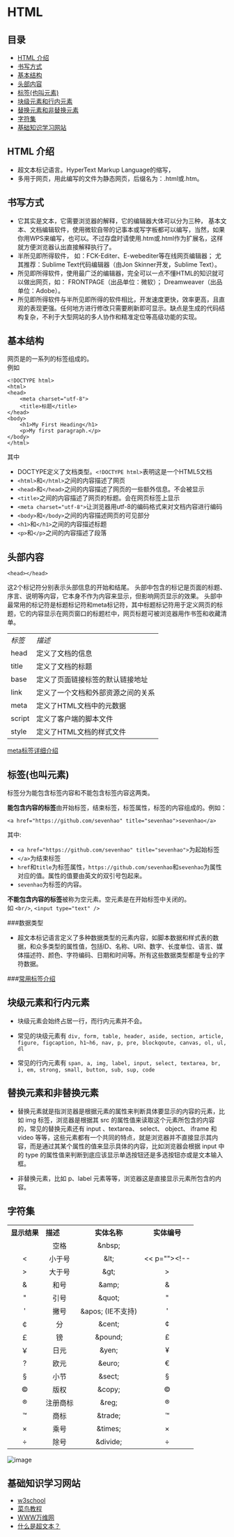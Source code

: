 # HTML

## 目录
* [HTML 介绍](#what)
* [书写方式](#write)
* [基本结构](#struct)
* [头部内容](#head)
* [标签(也叫元素)](#tag)
* [块级元素和行内元素](#block-and-inline)
* [替换元素和非替换元素](#replaced-elements-and-not)
* [字符集](#word)
* [基础知识学习网站](#reading)

## <a name="what">HTML 介绍</a>
* 超文本标记语言。HyperText Markup Language的缩写，
* 多用于网页，用此编写的文件为静态网页，后缀名为：.html或.htm。

## <a name="write">书写方式</a>
* 它其实是文本，它需要浏览器的解释，它的编辑器大体可以分为三种，
  基本文本、文档编辑软件，使用微软自带的记事本或写字板都可以编写，当然，如果你用WPS来编写，也可以。不过存盘时请使用.htm或.html作为扩展名，这样就方便浏览器认出直接解释执行了。
* 半所见即所得软件，
  如：FCK-Editer、E-webediter等在线网页编辑器；
  尤其推荐：Sublime Text代码编辑器（由Jon Skinner开发，Sublime Text）。
* 所见即所得软件，使用最广泛的编辑器，完全可以一点不懂HTML的知识就可以做出网页，如：
  FRONTPAGE（出品单位：微软）；
  Dreamweaver（出品单位：Adobe）。
* 所见即所得软件与半所见即所得的软件相比，开发速度更快，效率更高，且直观的表现更强。任何地方进行修改只需要刷新即可显示。缺点是生成的代码结构复杂，不利于大型网站的多人协作和精准定位等高级功能的实现。


## <a name="struct">基本结构</a>
网页是的一系列的标签组成的。    
例如
```
<!DOCTYPE html>
<html>
<head>
    <meta charset="utf-8">
    <title>标题</title>
</head>
<body>
	<h1>My First Heading</h1>
	<p>My first paragraph.</p>
</body>
</html>
```
其中
* DOCTYPE定义了文档类型。`<!DOCTYPE html>`表明这是一个HTML5文档
* `<html>`和`</html>`之间的内容描述了网页
* `<head>`和`</head>`之间的内容描述了网页的一些额外信息。不会被显示
* `<title>`之间的内容描述了网页的标题。会在网页标签上显示
* `<meta charset="utf-8">`让浏览器用utf-8的编码格式来对文档内容进行编码
* `<body>`和`</body>`之间的内容描述网页的可见部分
* `<h1>`和`</h1>`之间的内容描述标题
* `<p>`和`</p>`之间的内容描述了段落


## <a name="head">头部内容</a> 
```
<head></head>
```
这2个标记符分别表示头部信息的开始和结尾。
头部中包含的标记是页面的标题、序言、说明等内容，它本身不作为内容来显示，但影响网页显示的效果。
头部中最常用的标记符是标题标记符和meta标记符，其中标题标记符用于定义网页的标题，它的内容显示在网页窗口的标题栏中，网页标题可被浏览器用作书签和收藏清单。

<table>
<tbody>
<tr><td><em>标签</em></td><td><em>描述</em></td></tr>
<tr><td>head</td><td>定义了文档的信息</td></tr>
<tr><td>title</td><td>定义了文档的标题</td></tr>
<tr><td>base</td><td>定义了页面链接标签的默认链接地址</td></tr>
<tr><td>link</td><td>定义了一个文档和外部资源之间的关系</td></tr>
<tr><td>meta</td><td>定义了HTML文档中的元数据</td></tr>
<tr><td>script</td><td>定义了客户端的脚本文件</td></tr>
<tr><td>style</td><td>定义了HTML文档的样式文件</td></tr>
</tbody>
</table>

[meta标签详细介绍](https://github.com/sevenhao/front-end-note/blob/master/base/HTML/meta..md)


## <a name="tag">标签(也叫元素)</a>
标签分为能包含标签内容和不能包含标签内容这两类。    

**能包含内容的标签**由开始标签，结束标签，标签属性，标签的内容组成的。例如：
```
<a href="https://github.com/sevenhao" title="sevenhao">sevenhao</a>
```
其中:    
* `<a href="https://github.com/sevenhao" title="sevenhao">`为起始标签
* `</a>`为结束标签
* `href`和`title`为标签属性，`https://github.com/sevenhao`和`sevenhao`为属性对应的值。属性的值要由英文的双引号包起来。
* `sevenhao`为标签的内容。

**不能包含内容的标签**被称为空元素。空元素是在开始标签中关闭的。    
如 `<br/>`, `<input type="text" />`

###数据类型
* 超文本标记语言定义了多种数据类型的元素内容，如脚本数据和样式表的数据，和众多类型的属性值，包括ID、名称、URI、数字、长度单位、语言、媒体描述符、颜色、字符编码、日期和时间等。所有这些数据类型都是专业的字符数据。

###[常用标签介绍](https://github.com/sevenhao/front-end-note/blob/master/base/HTML/tags.md)


## <a name="block-and-inline">块级元素和行内元素</a>
* 块级元素会始终占居一行，而行内元素并不会。  

* 常见的块级元素有 `div, form, table, header, aside, section, article, figure, figcaption, h1~h6, nav, p, pre, blockqoute, canvas, ol, ul, dl`    

* 常见的行内元素有 `span, a, img, label, input, select, textarea, br, i, em, strong, small, button, sub, sup, code`


## <a name="replaced-elements-and-not">替换元素和非替换元素</a>
* 替换元素就是指浏览器是根据元素的属性来判断具体要显示的内容的元素，比如 img 标签，浏览器是根据其 src 的属性值来读取这个元素所包含的内容的，常见的替换元素还有 input 、textarea、 select、 object、 iframe 和 video 等等，这些元素都有一个共同的特点，就是浏览器并不直接显示其内容，而是通过其某个属性的值来显示具体的内容，比如浏览器会根据 input 中的 type 的属性值来判断到底应该显示单选按钮还是多选按钮亦或是文本输入框。

* 非替换元素，比如 p、label 元素等等，浏览器这是直接显示元素所包含的内容。

## <a name="word">字符集</a>
<table log-set-param="table_view" width="99%" class="table-view log-set-param"><tbody><tr><th height="0" align="left"><div class="para">显示结果</div>
</th><th height="0" align="left" valign="top"><div class="para">描述</div>
</th><th><div class="para">实体名称</div>
</th><th><div class="para">实体编号</div>
</th></tr><tr><td align="center" valign="center">　</td><td align="center" valign="center"><div class="para">空格</div>
</td><td align="center" valign="center"><div class="para">&amp;nbsp;</div>
</td><td align="center" valign="center">　</td></tr><tr><td align="center" valign="center"><div class="para">&lt;</div>
</td><td align="center" valign="center"><div class="para">小于号</div>
</td><td align="center" valign="center"><div class="para">&amp;lt;</div>
</td><td align="center" valign="center"><div class="para">&lt;&lt; p=""&gt;&lt;!--</div>
</td></tr><tr><td align="center" valign="center"><div class="para">&gt;</div>
</td><td align="center" valign="center"><div class="para">大于号</div>
</td><td align="center" valign="center"><div class="para">&amp;gt;</div>
</td><td align="center" valign="center"><div class="para">&gt;</div>
</td></tr><tr><td align="center" valign="center"><div class="para">&amp;</div>
</td><td align="center" valign="center"><div class="para">和号</div>
</td><td align="center" valign="center"><div class="para">&amp;amp;</div>
</td><td align="center" valign="center"><div class="para">&amp;</div>
</td></tr><tr><td align="center" valign="center"><div class="para">"</div>
</td><td align="center" valign="center"><div class="para">引号</div>
</td><td align="center" valign="center"><div class="para">&amp;quot;</div>
</td><td align="center" valign="center"><div class="para">"</div>
</td></tr><tr><td align="center" valign="center"><div class="para">'</div>
</td><td align="center" valign="center"><div class="para">撇号</div>
</td><td align="center" valign="center"><div class="para">&amp;apos; (IE不支持)</div>
</td><td align="center" valign="center"><div class="para">'</div>
</td></tr><tr><td align="center" valign="center"><div class="para">￠</div>
</td><td align="center" valign="center"><div class="para">分</div>
</td><td align="center" valign="center"><div class="para">&amp;cent;</div>
</td><td align="center" valign="center"><div class="para">¢</div>
</td></tr><tr><td align="center" valign="center"><div class="para">￡</div>
</td><td align="center" valign="center"><div class="para">镑</div>
</td><td align="center" valign="center"><div class="para">&amp;pound;</div>
</td><td align="center" valign="center"><div class="para">£</div>
</td></tr><tr><td align="center" valign="center"><div class="para">￥</div>
</td><td align="center" valign="center"><div class="para">日元</div>
</td><td align="center" valign="center"><div class="para">&amp;yen;</div>
</td><td align="center" valign="center"><div class="para">¥</div>
</td></tr><tr><td align="center" valign="center"><div class="para">?</div>
</td><td align="center" valign="center"><div class="para">欧元</div>
</td><td align="center" valign="center"><div class="para">&amp;euro;</div>
</td><td align="center" valign="center"><div class="para">€</div>
</td></tr><tr><td align="center" valign="center"><div class="para">§</div>
</td><td align="center" valign="center"><div class="para">小节</div>
</td><td align="center" valign="center"><div class="para">&amp;sect;</div>
</td><td align="center" valign="center"><div class="para">§</div>
</td></tr><tr><td align="center" valign="center"><div class="para">©</div>
</td><td align="center" valign="center"><div class="para">版权</div>
</td><td align="center" valign="center">&amp;copy;</td><td align="center" valign="center"><div class="para">©</div>
</td></tr><tr><td align="center" valign="center"><div class="para">®</div>
</td><td align="center" valign="center"><div class="para">注册商标</div>
</td><td align="center" valign="center"><div class="para">&amp;reg;</div>
</td><td align="center" valign="center"><div class="para">®</div>
</td></tr><tr><td align="center" valign="center">™</td><td align="center" valign="center"><div class="para">商标</div>
</td><td align="center" valign="center"><div class="para">&amp;trade;</div>
</td><td align="center" valign="center"><div class="para">™</div>
</td></tr><tr><td align="center" valign="center"><div class="para">×</div>
</td><td align="center" valign="center"><div class="para">乘号</div>
</td><td align="center" valign="center"><div class="para">&amp;times;</div>
</td><td align="center" valign="center"><div class="para">×</div>
</td></tr><tr><td align="center" valign="center"><div class="para">÷</div>
</td><td align="center" valign="center"><div class="para">除号</div>
</td><td align="center" valign="center"><div class="para">&amp;divide;</div>
</td><td align="center" valign="center"><div class="para">÷</div>
</td></tr></tbody></table>

![image](https://github.com/sevenhao/front-end-note/blob/master/base/HTML/word.jpg)


## <a name="reading">基础知识学习网站</a>
* [w3school](http://www.w3school.com.cn/h.asp)
* [菜鸟教程](http://www.runoob.com/html/html-tutorial.html)
* [WWW万维网](http://baike.baidu.com/subview/1453/11336725.htm?fromtitle=%E7%8E%AF%E7%90%83%E4%BF%A1%E6%81%AF%E7%BD%91&fromid=9377238&type=syn)
* [什么是超文本？](http://www.w3school.com.cn/tags/tag_term_hypertext.asp)
